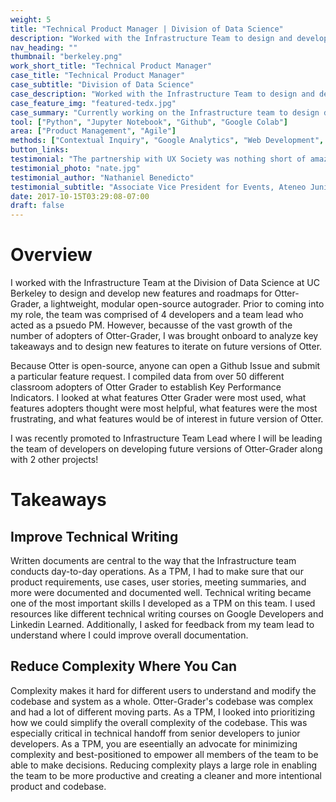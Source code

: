 ```yaml
---
weight: 5
title: "Technical Product Manager | Division of Data Science"
description: "Worked with the Infrastructure Team to design and develop new features, build roadmaps, prioritize functionalities, and measure key performance indicators for Otter-Grader, a light-weight, modular open-source autograder"
nav_heading: ""
thumbnail: "berkeley.png"
work_short_title: "Technical Product Manager"
case_title: "Technical Product Manager"
case_subtitle: "Division of Data Science"
case_description: "Worked with the Infrastructure Team to design and develop new features, build roadmaps, prioritize functionalities, and measure key performance indicators for Otter-Grader, a light-weight, modular open-source autograder"
case_feature_img: "featured-tedx.jpg"
case_summary: "Currently working on the Infrastructure team to design develop and ship products to streamline autograding and project matching for department initiatives"
tool: ["Python", "Jupyter Notebook", "Github", "Google Colab"]
area: ["Product Management", "Agile"]
methods: ["Contextual Inquiry", "Google Analytics", "Web Development", "User Interface Design"]
button_links:
testimonial: "The partnership with UX Society was nothing short of amazing. Throughout the entire ideation and execution process, they have meticulously attended to our needs. The website that was created for us allowed more for applicants to apply.We’ve seen a boost in the amount of applicants that have accessed the website and applied after visting. We’re really happy to have worked with Alexis’ tool and even until now, they still continue to maintain and attend to our needs."
testimonial_photo: "nate.jpg"
testimonial_author: "Nathaniel Benedicto"
testimonial_subtitle: "Associate Vice President for Events, Ateneo Junior Marketing Association"
date: 2017-10-15T03:29:08-07:00
draft: false
---
```


# Overview 
I worked with the Infrastructure Team at the Division of Data Science at UC Berkeley to design and develop new features and roadmaps for Otter-Grader, a lightweight, modular open-source autograder. Prior to coming into my role, the team was comprised of 4 developers and a team lead who acted as a psuedo PM. However, becausse of the vast growth of the number of adopters of Otter-Grader, I was brought onboard to analyze key takeaways and to design new features to iterate on future versions of Otter. 

Because Otter is open-source, anyone can open a Github Issue and submit a particular feature request. I compiled data from over 50 different classroom adopters of Otter Grader to establish Key Performance Indicators. I looked at what features Otter Grader were most used, what features adopters thought were most helpful, what features were the most frustrating, and what features would be of interest in future version of Otter. 

I was recently promoted to Infrastructure Team Lead where I will be leading the team of developers on developing future versions of Otter-Grader along with 2 other projects! 

# Takeaways
## Improve Technical Writing 
Written documents are central to the way that the Infrastructure team conducts day-to-day operations. As a TPM, I had to make sure that our product requirements, use cases, user stories, meeting summaries, and more were documented and documented well. Technical writing became one of the most important skills I developed as a TPM on this team. I used resources like different technical writing courses on Google Developers and Linkedin Learned. Additionally, I asked for feedback from my team lead to understand where I could improve overall documentation. 

## Reduce Complexity Where You Can 
Complexity makes it hard for different users to understand and modify the codebase and system as a whole. Otter-Grader's codebase was complex and had a lot of different moving parts. As a TPM, I looked into prioritizing how we could simplify the overall complexity of the codebase. This was especially critical in technical handoff from senior developers to junior developers. As a TPM, you are eseentially an advocate for minimizing complexity and best-positioned to empower all members of the team to be able to make decisions. Reducing complexity plays a large role in enabling the team to be more productive and creating a cleaner and more intentional product and codebase. 